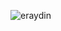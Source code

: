 ![eraydin](https://github-readme-stats.vercel.app/api?username=eraydin&count_private=true&show_icons=true)
